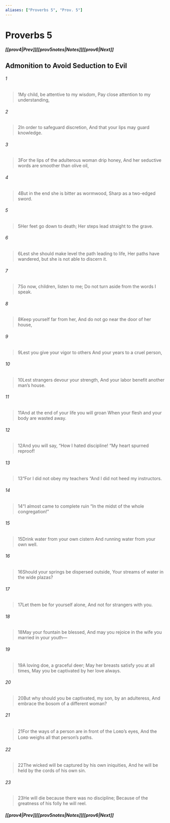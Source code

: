 ```yaml
---
aliases: ["Proverbs 5", "Prov. 5"]
---
```

# Proverbs 5
##### <span class=arrow-left></span>[[prov4|Prev]]<span class=navigation-separator></span>[[prov5notes|Notes]]<span class=navigation-separator></span>[[prov6|Next]]<span class=arrow-right></span>
## Admonition to Avoid Seduction to Evil
###### 1
><span class=verse-first-poetry>1</span>My child, be attentive to my wisdom,
>Pay close attention to my understanding,
###### 2
><span class=verse-body-poetry>2</span>In order to safeguard discretion,
>And that your lips may guard knowledge.
###### 3
><span class=verse-body-poetry>3</span>For the lips of the adulterous woman drip honey,
>And her seductive words are smoother than olive oil,
###### 4
><span class=verse-body-poetry>4</span>But in the end she is bitter as wormwood,
>Sharp as a two-edged sword.
###### 5
><span class=verse-body-poetry>5</span>Her feet go down to death;
>Her steps lead straight to the grave.
###### 6
><span class=verse-body-poetry>6</span>Lest she should make level the path leading to life,
>Her paths have wandered, but she is not able to discern it.
<div class=paragraph-break></div>

###### 7
><span class=verse-first-poetry>7</span>So now, children, listen to me;
>Do not turn aside from the words I speak.
###### 8
><span class=verse-body-poetry>8</span>Keep yourself far from her,
>And do not go near the door of her house,
###### 9
><span class=verse-body-poetry>9</span>Lest you give your vigor to others
>And your years to a cruel person,
###### 10
><span class=verse-body-poetry>10</span>Lest strangers devour your strength,
>And your labor benefit another man’s house.
###### 11
><span class=verse-body-poetry>11</span>And at the end of your life you will groan
>When your flesh and your body are wasted away.
###### 12
><span class=verse-body-poetry>12</span>And you will say, “How I hated discipline!
><span class=poetry-quote-double>“</span>My heart spurned reproof!
###### 13
><span class=verse-body-poetry>13</span><span class=poetry-quote-double>“</span>For I did not obey my teachers
><span class=poetry-quote-double>“</span>And I did not heed my instructors.
###### 14
><span class=verse-body-poetry>14</span><span class=poetry-quote-double>“</span>I almost came to complete ruin
><span class=poetry-quote-double>“</span>In the midst of the whole congregation!”
<div class=paragraph-break></div>

###### 15
><span class=verse-first-poetry>15</span>Drink water from your own cistern
>And running water from your own well.
###### 16
><span class=verse-body-poetry>16</span>Should your springs be dispersed outside,
>Your streams of water in the wide plazas?
###### 17
><span class=verse-body-poetry>17</span>Let them be for yourself alone,
>And not for strangers with you.
###### 18
><span class=verse-body-poetry>18</span>May your fountain be blessed,
>And may you rejoice in the wife you married in your youth—
###### 19
><span class=verse-body-poetry>19</span>A loving doe, a graceful deer;
>May her breasts satisfy you at all times,
>May you be captivated by her love always.
###### 20
><span class=verse-body-poetry>20</span>But why should you be captivated, my son, by an adulteress,
>And embrace the bosom of a different woman?
###### 21
><span class=verse-body-poetry>21</span>For the ways of a person are in front of the Lᴏʀᴅ’s eyes,
>And the Lᴏʀᴅ weighs all that person’s paths.
###### 22
><span class=verse-body-poetry>22</span>The wicked will be captured by his own iniquities,
>And he will be held by the cords of his own sin.
###### 23
><span class=verse-body-poetry>23</span>He will die because there was no discipline;
>Because of the greatness of his folly he will reel.
##### <span class=arrow-left></span>[[prov4|Prev]]<span class=navigation-separator></span>[[prov5notes|Notes]]<span class=navigation-separator></span>[[prov6|Next]]<span class=arrow-right></span>